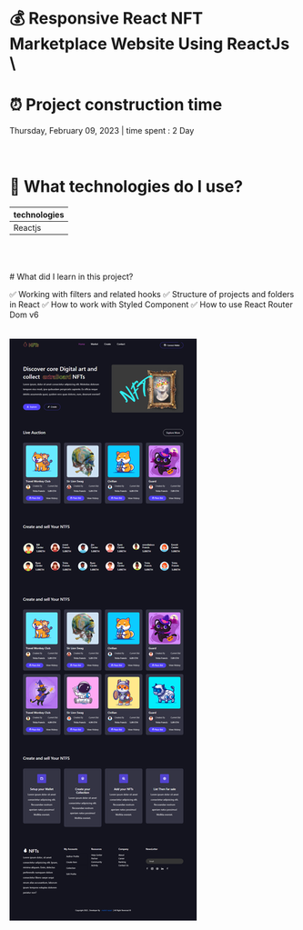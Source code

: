 # 💰 Responsive React NFT Marketplace Website Using ReactJs \

# ⏰ Project construction time

Thursday, February 09, 2023 | time spent : 2 Day
<br />
<br />
<br />
# 🧂 What technologies do I use?

technologies |
--- |
Reactjs | React Router Dom |  Webpack | Scss | Styled Components | RemixIcons
<br />
<br />
<br />
# What did I learn in this project?

✅ Working with filters and related hooks
✅ Structure of projects and folders in React
✅ How to work with Styled Component
✅ How to use React Router Dom v6
<br />
<br />
<br />
 ![Nft portfolio](https://github.com/mhdi-nzari/Nft-project/blob/main/screencapture-nft.png)







